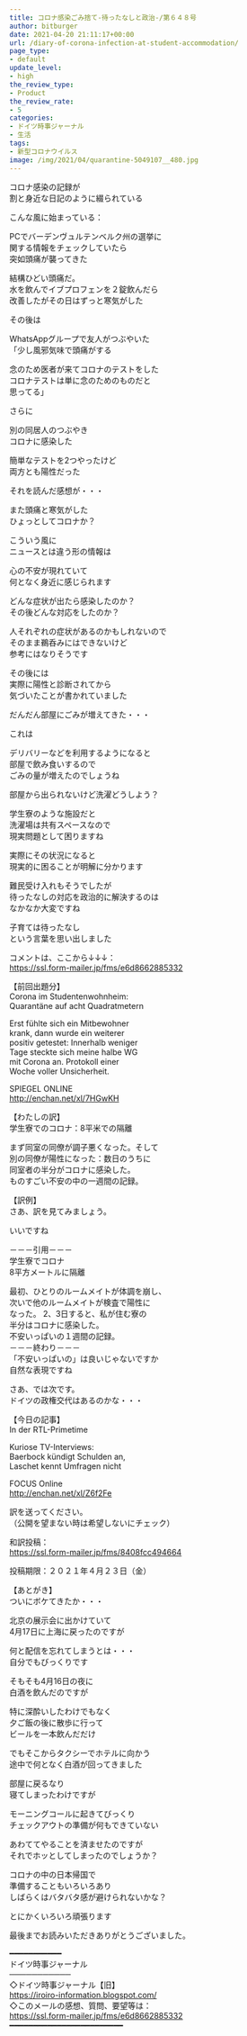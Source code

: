 ```yaml
---
title: コロナ感染ごみ捨て-待ったなしと政治-/第６４８号
author: bitburger
date: 2021-04-20 21:11:17+00:00
url: /diary-of-corona-infection-at-student-accommodation/
page_type:
- default
update_level:
- high
the_review_type:
- Product
the_review_rate:
- 5
categories:
- ドイツ時事ジャーナル
- 生活
tags:
- 新型コロナウイルス
image: /img/2021/04/quarantine-5049107__480.jpg
---
```

コロナ感染の記録が  
割と身近な日記のように綴られている

こんな風に始まっている：

PCでバーデンヴュルテンベルク州の選挙に  
関する情報をチェックしていたら  
突如頭痛が襲ってきた

結構ひどい頭痛だ。  
水を飲んでイブプロフェンを２錠飲んだら  
改善したがその日はずっと寒気がした

  
その後は

WhatsAppグループで友人がつぶやいた  
「少し風邪気味で頭痛がする

念のため医者が来てコロナのテストをした  
コロナテストは単に念のためのものだと  
思ってる」

  
さらに

別の同居人のつぶやき  
コロナに感染した

簡単なテストを2つやったけど  
両方とも陽性だった

  
それを読んだ感想が・・・

また頭痛と寒気がした  
ひょっとしてコロナか？

  
こういう風に  
ニュースとは違う形の情報は

心の不安が現れていて  
何となく身近に感じられます

どんな症状が出たら感染したのか？  
その後どんな対応をしたのか？

人それぞれの症状があるのかもしれないので  
そのまま鵜呑みにはできないけど  
参考にはなりそうです

その後には  
実際に陽性と診断されてから  
気づいたことが書かれていました

だんだん部屋にごみが増えてきた・・・

これは

デリバリーなどを利用するようになると  
部屋で飲み食いするので  
ごみの量が増えたのでしょうね

  
部屋から出られないけど洗濯どうしよう？

学生寮のような施設だと  
洗濯場は共有スペースなので  
現実問題として困りますね

  
実際にその状況になると  
現実的に困ることが明解に分かります

難民受け入れもそうでしたが  
待ったなしの対応を政治的に解決するのは  
なかなか大変ですね

子育ては待ったなし  
という言葉を思い出しました

  
コメントは、ここから↓↓↓：  
<https://ssl.form-mailer.jp/fms/e6d8662885332>

【前回出題分】  
Corona im Studentenwohnheim:  
Quarantäne auf acht Quadratmetern

Erst fühlte sich ein Mitbewohner  
krank, dann wurde ein weiterer  
positiv getestet: Innerhalb weniger  
Tage steckte sich meine halbe WG  
mit Corona an. Protokoll einer  
Woche voller Unsicherheit.

SPIEGEL ONLINE  
<http://enchan.net/xl/7HGwKH>

  
【わたしの訳】  
学生寮でのコロナ：8平米での隔離

まず同室の同僚が調子悪くなった。そして  
別の同僚が陽性になった：数日のうちに  
同室者の半分がコロナに感染した。  
ものすごい不安の中の一週間の記録。

【訳例】  
さあ、訳を見てみましょう。

いいですね

－－－引用－－－  
学生寮でコロナ  
8平方メートルに隔離

最初、ひとりのルームメイトが体調を崩し、  
次いで他のルームメイトが検査で陽性に  
なった。 2、3日すると、私が住む寮の  
半分はコロナに感染した。  
不安いっぱいの１週間の記録。  
－－－終わり－－－  
「不安いっぱいの」は良いじゃないですか  
自然な表現ですね

さあ、では次です。  
ドイツの政権交代はあるのかな・・・

【今日の記事】  
In der RTL-Primetime

Kuriose TV-Interviews:  
Baerbock kündigt Schulden an,  
Laschet kennt Umfragen nicht

FOCUS Online  
<http://enchan.net/xl/Z6f2Fe>

  
訳を送ってください。  
（公開を望まない時は希望しないにチェック）

和訳投稿：  
 <https://ssl.form-mailer.jp/fms/8408fcc494664>

投稿期限：２０２１年４月２３日（金）

  
【あとがき】  
ついにボケてきたか・・・

北京の展示会に出かけていて  
4月17日に上海に戻ったのですが

何と配信を忘れてしまうとは・・・  
自分でもびっくりです

そもそも4月16日の夜に  
白酒を飲んだのですが

特に深酔いしたわけでもなく  
夕ご飯の後に散歩に行って  
ビールを一本飲んだだけ

でもそこからタクシーでホテルに向かう  
途中で何となく白酒が回ってきました

部屋に戻るなり  
寝てしまったわけですが

モーニングコールに起きてびっくり  
チェックアウトの準備が何もできていない

あわててやることを済ませたのですが  
それでホッとしてしまったのでしょうか？

コロナの中の日本帰国で  
準備することもいろいろあり  
しばらくはバタバタ感が避けられないかな？

とにかくいろいろ頑張ります

  
最後までお読みいただきありがとうございました。

━━━━━━━━━━━  
ドイツ時事ジャーナル  
───────────  
◇ドイツ時事ジャーナル【旧】  
<https://iroiro-information.blogspot.com/>  
◇このメールの感想、質問、要望等は：  
<https://ssl.form-mailer.jp/fms/e6d8662885332>  
━━━━━━━━━━━━━━━━━━━━━━━━